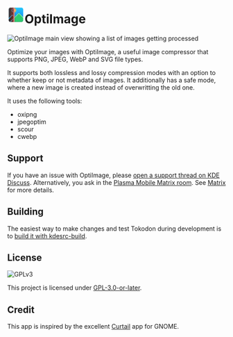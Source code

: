 # <img src="org.kde.optiimage.svg" width="40"/>OptiImage

![OptiImage main view showing a list of images getting processed](https://cdn.kde.org/screenshots/optiimage/optiimage.png)

Optimize your images with OptiImage, a useful image compressor that supports
PNG, JPEG, WebP and SVG file types.

It supports both lossless and lossy compression modes with an option to whether
keep or not metadata of images. It additionally has a safe mode, where a new
image is created instead of overwritting the old one.

It uses the following tools:

+ oxipng
+ jpegoptim
+ scour
+ cwebp

## Support

If you have an issue with OptiImage, please [open a support thread on KDE Discuss](https://discuss.kde.org/tag/optiimage). Alternatively, you ask in the [Plasma Mobile Matrix room](https://go.kde.org/matrix/#/#plasma-mobile:kde.org). See [Matrix](https://community.kde.org/Matrix) for more details.

## Building

The easiest way to make changes and test Tokodon during development is to [build it with kdesrc-build](https://community.kde.org/Get_Involved/development/Build_software_with_kdesrc-build).

## License

![GPLv3](https://www.gnu.org/graphics/gplv3-127x51.png)

This project is licensed under
[GPL-3.0-or-later](https://spdx.org/licenses/preview/GPL-3.0-or-later.html).

## Credit

This app is inspired by the excellent
[Curtail](https://apps.gnome.org/Curtail/) app for GNOME.